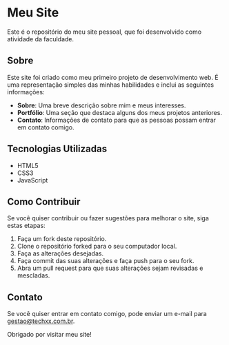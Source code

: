 # Meu Site

Este é o repositório do meu site pessoal, que foi desenvolvido como atividade da faculdade.

## Sobre

Este site foi criado como meu primeiro projeto de desenvolvimento web. É uma representação simples das minhas habilidades e inclui as seguintes informações:

- **Sobre**: Uma breve descrição sobre mim e meus interesses.
- **Portfólio**: Uma seção que destaca alguns dos meus projetos anteriores.
- **Contato**: Informações de contato para que as pessoas possam entrar em contato comigo.

## Tecnologias Utilizadas

- HTML5
- CSS3
- JavaScript

## Como Contribuir

Se você quiser contribuir ou fazer sugestões para melhorar o site, siga estas etapas:

1. Faça um fork deste repositório.
2. Clone o repositório forked para o seu computador local.
3. Faça as alterações desejadas.
4. Faça commit das suas alterações e faça push para o seu fork.
5. Abra um pull request para que suas alterações sejam revisadas e mescladas.

## Contato

Se você quiser entrar em contato comigo, pode enviar um e-mail para gestao@techxx.com.br.

Obrigado por visitar meu site!
